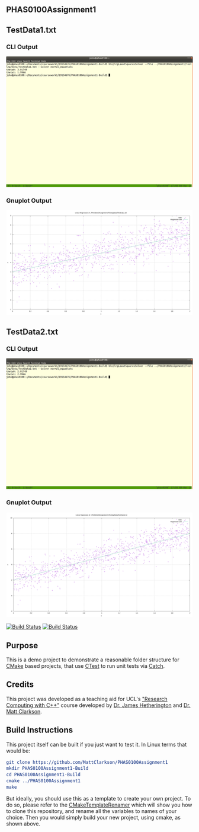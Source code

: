 PHAS0100Assignment1
------------------

## TestData1.txt

### CLI Output

![TestData1.txt](CLIScreenshotTestData1.png)

### Gnuplot Output

![TestData1.txt](LeastSquaresSolver_TestData1.png)

## TestData2.txt

### CLI Output

![TestData2.txt](CLIScreenshotTestData2.png)

### Gnuplot Output

![TestData2.txt](LeastSquaresSolver_TestData2.png)


[![Build Status](https://travis-ci.com/MattClarkson/PHAS0100Assignment1.svg?branch=master)](https://travis-ci.com/MattClarkson/PHAS0100Assignment1)
[![Build Status](https://ci.appveyor.com/api/projects/status/5pm89ej732c1ekf0/branch/master)](https://ci.appveyor.com/project/MattClarkson/cmakecatch2)


Purpose
-------

This is a demo project to demonstrate a reasonable folder structure for [CMake](https://cmake.org/) based projects,
that use [CTest](https://cmake.org/) to run unit tests via [Catch](https://github.com/catchorg/Catch2).


Credits
-------

This project was developed as a teaching aid for UCL's ["Research Computing with C++"](http://rits.github-pages.ucl.ac.uk/research-computing-with-cpp/)
course developed by [Dr. James Hetherington](http://www.ucl.ac.uk/research-it-services/people/james)
and [Dr. Matt Clarkson](https://iris.ucl.ac.uk/iris/browse/profile?upi=MJCLA42).

Build Instructions
------------------

This project itself can be built if you just want to test it. In Linux terms that
would be:
``` cmake
git clone https://github.com/MattClarkson/PHAS0100Assignment1
mkdir PHAS0100Assignment1-Build
cd PHAS0100Assignment1-Build
cmake ../PHAS0100Assignment1
make
```
But ideally, you should use this as a template to create your own project. To do so,
please refer to the [CMakeTemplateRenamer](https://github.com/MattClarkson/CMakeTemplateRenamer)
which will show you how to clone this repository, and rename all the variables to names of your choice.
Then you would simply build your new project, using cmake, as shown above.
